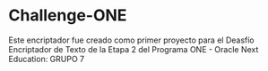 # Challenge-ONE
Este encriptador fue creado como primer proyecto para el Deasfío Encriptador de Texto de la Etapa 2 del Programa ONE - Oracle Next Education: GRUPO 7 


